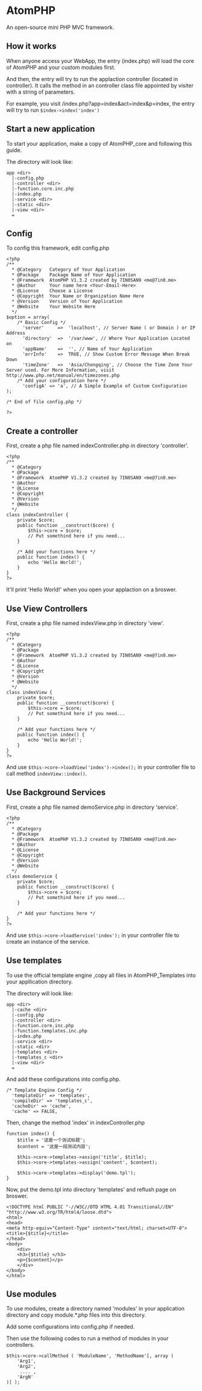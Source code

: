 AtomPHP
=======

An open-source mini PHP MVC framework.

How it works
---
When anyone access your WebApp, the entry (index.php) will load the core of AtomPHP and your custom modules first.

And then, the entry will try to run the applaction controller (located in controller). It calls the method in an controller class file appointed by visiter with a string of parameters.

For example, you visit /index.php?app=index&act=index&p=index, the entry will try to run `$index->index('index')`

Start a new application
---
To start your application, make a copy of AtomPHP_core and following this guide.

The directory will look like:

    app <dir>
      |-config.php
      |-controller <dir>
      |-function.core.inc.php
      |-index.php
      |-service <dir>
      |-static <dir>
      |-view <dir>
      =

Config
---
To config this framework, edit config.php

    <?php
    /**
      * @Category   Category of Your Application
      * @Package    Package Name of Your Application
      * @Framework  AtomPHP V1.3.2 created by 7IN0SAN9 <me@7in0.me>
      * @Author     Your name here <Your-Email-Here>
      * @License    Choose a License
      * @Copyright  Your Name or Organization Name Here
      * @Version    Version of Your Application
      * @Website    Your Website Here
      */
    $option = array(
        /* Basic Config */
          'server'     =>  'localhost', // Server Name ( or Domain ) or IP Address
          'directory'  =>  '/var/www', // Where Your Application Located on
          'appName'    =>  '', // Name of Your Application
          'errInfo'    =>  TRUE, // Show Custom Error Message When Break Down
          'timeZone'   =>  'Asia/Chongqing', // Choose the Time Zone Your Server used. For More Information, visit http://www.php.net/manual/en/timezones.php
        /* Add your configuration here */
          'configA' => 'a', // A Simple Example of Custom Configuration
    );
    
    /* End of file config.php */
    
    ?>

Create a controller
---
First, create a php file named indexController.php in directory 'controller'.

    <?php
    /**
      * @Category   
      * @Package    
      * @Framework  AtomPHP V1.3.2 created by 7IN0SAN9 <me@7in0.me>
      * @Author     
      * @License    
      * @Copyright  
      * @Version    
      * @Website    
      */
    class indexController {
        private $core;
        public function __construct($core) {
            $this->core = $core;
            // Put somethind here if you need...
        }
    
        /* Add your functions here */
        public function index() {
            echo 'Hello World!';
        }
    }
    ?>

It'll print 'Hello World!' when you open your applaction on a broswer.

Use View Controllers
---
First, create a php file named indexView.php in directory 'view'.

    <?php
    /**
      * @Category   
      * @Package    
      * @Framework  AtomPHP V1.3.2 created by 7IN0SAN9 <me@7in0.me>
      * @Author     
      * @License    
      * @Copyright  
      * @Version    
      * @Website    
      */
    class indexView {
        private $core;
        public function __construct($core) {
            $this->core = $core;
            // Put somethind here if you need...
        }
    
        /* Add your functions here */
        public function index() {
            echo 'Hello World!';
        }
    }
    ?>

And use `$this->core->loadView('index')->index();` in your controller file to call method `indexView::index()`.

Use Background Services
---
First, create a php file named demoService.php in directory 'service'.

    <?php
    /**
      * @Category   
      * @Package    
      * @Framework  AtomPHP V1.3.2 created by 7IN0SAN9 <me@7in0.me>
      * @Author     
      * @License    
      * @Copyright  
      * @Version    
      * @Website    
      */
    class demoService {
        private $core;
        public function __construct($core) {
            $this->core = $core;
            // Put somethind here if you need...
        }
    
        /* Add your functions here */
    }
    ?>

And use `$this->core->loadService('index');` in your controller file to create an instance of the service.

Use templates
---
To use the official template engine ,copy all files in AtomPHP_Templates into your appllication directory.

The directory will look like:

    app <dir>
      |-cache <dir>
      |-config.php
      |-controller <dir>
      |-function.core.inc.php
      |-function.templates.inc.php
      |-index.php
      |-service <dir>
      |-static <dir>
      |-templates <dir>
      |-templates_c <dir>
      |-view <dir>
      =

And add these configurations into config.php.

    /* Template Engine Config */
      'templateDir' => 'templates',
      'compileDir' => 'templates_c',
      'cacheDir' => 'cache',
      'cache' => FALSE,

Then, change the method 'index' in indexController.php

    function index() {
        $title = '这是一个测试标题';
        $content = '这是一段测试内容';
        
        $this->core->templates->assign('title', $title);
        $this->core->templates->assign('content', $content);
        
        $this->core->templates->display('demo.tpl');
    }

Now, put the demo.tpl into directory 'templates' and reflush page on broswer.

    <!DOCTYPE html PUBLIC "-//W3C//DTD HTML 4.01 Transitional//EN" "http://www.w3.org/TR/html4/loose.dtd">
    <html>
    <head>
    <meta http-equiv="Content-Type" content="text/html; charset=UTF-8">
    <title>{$title}</title>
    </head>
    <body>
        <div>
        <h3>{$title} </h3>
        <p>{$content}</p>
        </div>
    </body>
    </html>

Use modules
---
To use modules, create a directory named 'modules' in your application directory and copy module.*.php files into this directory.

Add some configurations into config.php if needed.

Then use the following codes to run a method of modules in your controllers.

    $this->core->callMethod ( 'ModuleName', 'MethodName'[, array (
        'Arg1',
        'Arg2',
         .... ,
        'ArgN' 
    )] );